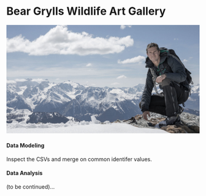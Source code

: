 # Bear Grylls Wildlife Art Gallery

![bear_picture.jpg](bear_picture.jpg)

#### Data Modeling

Inspect the CSVs and merge on common identifer values.

#### Data Analysis

(to be continued)...